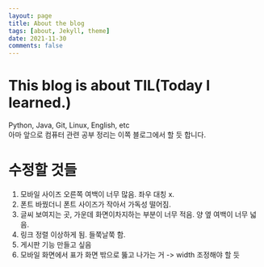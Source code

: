 ```yaml
---
layout: page
title: About the blog
tags: [about, Jekyll, theme]
date: 2021-11-30
comments: false
---
```


# This blog is about TIL(Today I learned.)
Python, Java, Git, Linux, English, etc  
아마 앞으로 컴퓨터 관련 공부 정리는 이쪽 블로그에서 할 듯 합니다.  

# 수정할 것들
1. 모바일 사이즈 오른쪽 여백이 너무 많음. 좌우 대칭 x.  
2. 폰트 바꿨더니 폰트 사이즈가 작아서 가독성 떨어짐.  
3. 글씨 보여지는 곳, 가운데 화면이차지하는 부분이 너무 적음. 양 옆 여백이 너무 넓음.  
4. 링크 정렬 이상하게 됨. 들쭉날쭉 함.  
5. 게시판 기능 만들고 싶음
6. 모바일 화면에서 표가 화면 밖으로 뚫고 나가는 거 -> width 조정해야 할 듯
